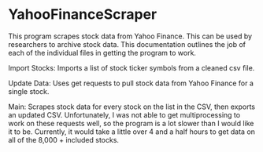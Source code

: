 # YahooFinanceScraper
This program scrapes stock data from Yahoo Finance. This can be used by researchers to archive stock data.
This documentation outlines the job of each of the individual files in getting the program to work.

Import Stocks:
Imports a list of stock ticker symbols from a cleaned csv file.

Update Data:
Uses get requests to pull stock data from Yahoo Finance for a single stock.

Main:
Scrapes stock data for every stock on the list in the CSV, then exports an updated CSV.
Unfortunately, I was not able to get multiprocessing to work on these requests well, so the program is a lot slower than I would like it to be. Currently, it would take a little over 4 and a half hours to get data on all of the 8,000 + included stocks. 
